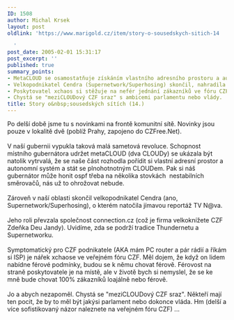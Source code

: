 ```yaml
---
ID: 1508
author: Michal Krsek
layout: post
oldlink: 'https://www.marigold.cz/item/story-o-sousedskych-sitich-14

  '
post_date: 2005-02-01 15:31:17
post_excerpt: ''
published: true
summary_points:
- MetaCLOUD se osamostatňuje získáním vlastního adresního prostoru a autonomního systému.
- Velkopodnikatel Cendra (Supernetwork/Superhosing) skončil, nahradila ho firma connection.cz.
- Poskytovatel xchaos si stěžuje na nefér jednání zákazníků ve fóru CZF.
- Chystá se "meziCLOUDový CZF sraz" s ambicemi parlamentu nebo vlády.
title: Story o&nbsp;sousedských sítích (14.)
---
```


<p>Po delší době jsme tu s novinkami na frontě komunitní sítě. Novinky jsou pouze v lokalitě dvě (poblíž Prahy, zapojeno do CZFree.Net). <br /><br />V naší gubernii vypukla taková malá sametová revoluce. Schopnost místního gubernátora udržet metaCLOUD (dva CLOUDy) se ukázala být natolik vytrvalá, že se naše část rozhodla pořídit si vlastní adresní prostor a autonomní systém a stát se plnohotnotným CLOUDem. Pak si náš gubernátor může honit ospf třeba na několika stovkách&nbsp; nestabilních směrovačů, nás už to ohrožovat nebude.<br /><br />Zároveň v naší oblasti skončil velkopodnikatel Cendra (ano, Supernetwork/Superhosing), o kterém natočila jímavou reportáž TV N@va. <br /><br />Jeho roli převzala společnost connection.cz (což je firma velkoknížete CZF Zdeňka Deu Jandy). Uvidíme, zda se podrží tradice Thundernetu a Supernetworku. <br /><br />Symptomatický pro CZF podnikatele (AKA mám PC router a pár rádií a říkám si ISP) je nářek xchaose ve veřejném fóru CZF. Měl dojem, že když on lidem nabídne férové podmínky, budou se k němu chovat férově. Férovost na straně poskytovatele je na místě, ale v životě bych si nemyslel, že se ke mně bude chovat 100% zákazníků loajálně nebo férově.<br /><br />Jo a abych nezapoměl. Chystá se "meziCLOUDový CZF sraz". Někteří mají ten pocit, že by to měl být jakýsi parlament nebo dokonce vláda. Hm (delší a více sofistikovaný názor naleznete na veřejném fóru CZF) ... &nbsp;
</p>